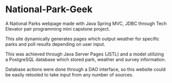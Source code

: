 # National-Park-Geek
A National Parks webpage made with Java Spring MVC, JDBC through Tech Elevator pair programming mini capstone project.

This site dynamically generates pages which output weather for specific parks and poll results depending on user input.

This was achieved through Java Server Pages (JSTL) and a model utilizing a PostgreSQL database which stored park, weather and survey information.

Database actions were done through a DAO interface, so this website could be easily retooled to take input from any number of sources.
